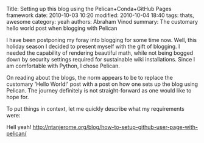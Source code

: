 Title: Setting up this blog using the Pelican+Conda+GitHub Pages framework
date: 2010-10-03 10:20
modified: 2010-10-04 18:40
tags: thats, awesome
category: yeah
authors: Abraham Vinod
summary: The customary hello world post when blogging with Pelican

I have been postponing my foray into blogging for some time now. Well, this
holiday season I decided to present myself with the gift of blogging. I needed
the capability of rendering beautiful math, while not being bogged down by
security settings required for sustainable wiki installations. Since I am
comfortable with Python, I chose Pelican. 

On reading about the blogs, the norm appears to be to replace the customary
'Hello World!' post with a post on how one sets up the blog using Pelican. The
journey definitely is not straight-forward as one would like to hope for.

To put things in context, let me quickly describe what my requirements were:

Hell yeah!
http://ntanjerome.org/blog/how-to-setup-github-user-page-with-pelican/
